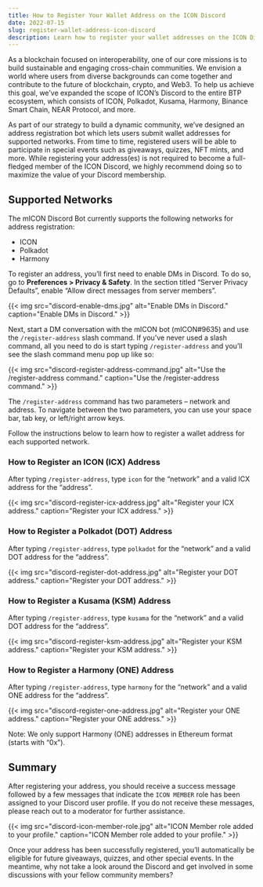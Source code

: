 ```yaml
---
title: How to Register Your Wallet Address on the ICON Discord
date: 2022-07-15
slug: register-wallet-address-icon-discord
description: Learn how to register your wallet addresses on the ICON Discord to participate in giveaways and other special events.
---
```


As a blockchain focused on interoperability, one of our core missions is to build sustainable and engaging cross-chain communities. We envision a world where users from diverse backgrounds can come together and contribute to the future of blockchain, crypto, and Web3. To help us achieve this goal, we’ve expanded the scope of ICON’s Discord to the entire BTP ecosystem, which consists of ICON, Polkadot, Kusama, Harmony, Binance Smart Chain, NEAR Protocol, and more.

As part of our strategy to build a dynamic community, we’ve designed an address registration bot which lets users submit wallet addresses for supported networks. From time to time, registered users will be able to participate in special events such as giveaways, quizzes, NFT mints, and more. While registering your address(es) is not required to become a full-fledged member of the ICON Discord, we highly recommend doing so to maximize the value of your Discord membership.

## Supported Networks

The mICON Discord Bot currently supports the following networks for address registration:

* ICON
* Polkadot
* Harmony

To register an address, you’ll first need to enable DMs in Discord. To do so, go to **Preferences > Privacy & Safety**. In the section titled “Server Privacy Defaults”, enable “Allow direct messages from server members”.

{{< img src="discord-enable-dms.jpg" alt="Enable DMs in Discord." caption="Enable DMs in Discord." >}}

Next, start a DM conversation with the mICON bot (mICON#9635) and use the `/register-address` slash command. If you’ve never used a slash command, all you need to do is start typing `/register-address` and you’ll see the slash command menu pop up like so:

{{< img src="discord-register-address-command.jpg" alt="Use the /register-address command." caption="Use the /register-address command." >}}

The `/register-address` command has two parameters – network and address. To navigate between the two parameters, you can use your space bar, tab key, or left/right arrow keys.

Follow the instructions below to learn how to register a wallet address for each supported network.

### How to Register an ICON (ICX) Address

After typing `/register-address`, type `icon` for the “network” and a valid ICX address for the “address”.

{{< img src="discord-register-icx-address.jpg" alt="Register your ICX address." caption="Register your ICX address." >}}

### How to Register a Polkadot (DOT) Address

After typing `/register-address`, type `polkadot` for the “network” and a valid DOT address for the “address”.

{{< img src="discord-register-dot-address.jpg" alt="Register your DOT address." caption="Register your DOT address." >}}

### How to Register a Kusama (KSM) Address

After typing `/register-address`, type `kusama` for the “network” and a valid DOT address for the “address”.

{{< img src="discord-register-ksm-address.jpg" alt="Register your KSM address." caption="Register your KSM address." >}}

### How to Register a Harmony (ONE) Address

After typing `/register-address`, type `harmony` for the “network” and a valid ONE address for the “address”.

{{< img src="discord-register-one-address.jpg" alt="Register your ONE address." caption="Register your ONE address." >}}

Note: We only support Harmony (ONE) addresses in Ethereum format (starts with “0x”).

## Summary

After registering your address, you should receive a success message followed by a few messages that indicate the `ICON MEMBER` role has been assigned to your Discord user profile. If you do not receive these messages, please reach out to a moderator for further assistance.

{{< img src="discord-icon-member-role.jpg" alt="ICON Member role added to your profile." caption="ICON Member role added to your profile." >}}

Once your address has been successfully registered, you’ll automatically be eligible for future giveaways, quizzes, and other special events. In the meantime, why not take a look around the Discord and get involved in some discussions with your fellow community members?

